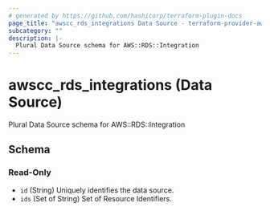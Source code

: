 ```yaml
---
# generated by https://github.com/hashicorp/terraform-plugin-docs
page_title: "awscc_rds_integrations Data Source - terraform-provider-awscc"
subcategory: ""
description: |-
  Plural Data Source schema for AWS::RDS::Integration
---
```


# awscc_rds_integrations (Data Source)

Plural Data Source schema for AWS::RDS::Integration



<!-- schema generated by tfplugindocs -->
## Schema

### Read-Only

- `id` (String) Uniquely identifies the data source.
- `ids` (Set of String) Set of Resource Identifiers.
